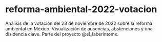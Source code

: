 # reforma-ambiental-2022-votacion
Análisis de la votación del 23 de noviembre de 2022 sobre la reforma ambiental en México. Visualización de ausencias, abstenciones y una disidencia clave. Parte del proyecto @el_laberintomx.
